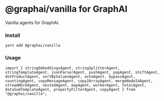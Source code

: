 
# @graphai/vanilla for GraphAI

Vanilla agents for GraphAI.

### Install

```
yarn add @graphai/vanilla
```

### Usage

```
import { stringEmbeddingsAgent, stringSplitterAgent, stringTemplateAgent, jsonParserAgent, pushAgent, popAgent, shiftAgent, dotProductAgent, sortByValuesAgent, echoAgent, bypassAgent, countingAgent, copyMessageAgent, copy2ArrayAgent, mergeNodeIdAgent, streamMockAgent, nestedAgent, mapAgent, workerAgent, totalAgent, dataSumTemplateAgent, propertyFilterAgent, copyAgent } from "@graphai/vanilla";
```


